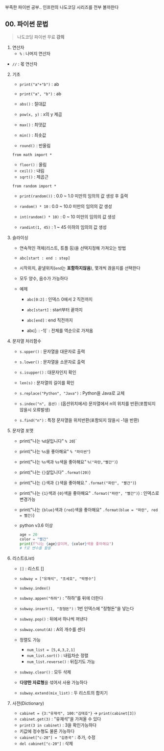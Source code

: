 부족한 파이썬 공부.. 인프런의 나도코딩 시리즈를 전부 볼까한다



## 00. 파이썬 문법



> 나도코딩 파이썬 무료 **강의**



1. 연산자
   - `%` : 나머지 연산자
   
- `//` : 몫 연산자
  
     
  
2. 기초

   - `print("a"+"b")` : ab
   - `print("a", "b")` : ab

   - `abs()` : 절대값

   - `pow(x, y)` : x의 y 제곱

   - `max()` : 최댓값

   - `min()` : 최솟값 

   - `round()` : 반올림

     

   `from math import *`

   - `floor()` : 올림
   - `ceil()` : 내림
   - `sqrt()` : 제곱근

   `from random import *`

   - `print(random())` : 0.0 ~ 1.0 미만의 임의의 값 생성 후 출력

   - `random() * 10` : 0.0 ~ 10.0 미만의 임의의 값 생성

   - `int(random() * 10)` : 0 ~ 10 미만의 임의의 값 생성

   - `randint(1, 45)` : 1 ~ 45 이하의 임의의 값 생성

     

3. 슬라이싱

   - 연속적인 객체(리스트, 튜플 등)을 선택지정해 가져오는 방법

   - `abc[start : end : step]`

   - 시작위치, 끝낼위치(`end`는 **포함하지않음**), 몇개씩 끊을지를 선택한다

   - 모두 양수, 음수가 가능하다

   - 예제

     - `abc[0:2]` : 인덱스 0에서 2 직전까지

     - `abc[start]` : start부터 끝까지

     - `abc[end]` : end 직전까지

     - abc[: : -1]` : 전체를 역순으로 가져옴

       

4. 문자열 처리함수

   - `s.upper()` : 문자열을 대문자로 출력
   - `s.lower()` : 문자열을 소문자로 출력
   - `s.isupper()` : 대문자인지 확인
   - `len(s)` : 문자열의 길이를 확인
   - `s.replace("Python", "Java")` : Python을 Java로 교체
   - `s.index("n", 옵션)` : (옵션위치에서) 문자열에서 n의 위치를 반환(포함되지않을시 오류발생)

   - `s.find("n")` : 특정 문자열을 위치반환(포함되지 않을시 -1을 반환)

     

5. 문자열 포맷

   - print("나는 `%d`살입니다" `% 20`)`

   - print("나는 `%s`을 좋아해요" `% "파이썬"`)

   - print("나는 `%s`색과 `%s`색을 좋아해요" `%("파란,"빨간")`)

   - print("나는 `{}`살입니다" `.format(20)`)

   - print("나는 `{}`색과 `{}`색을 좋아해요." `.format("파란", "빨간")`)

   - print("나는 `{1}`색과 `{0}`색을 좋아해요" `.format("파란", "빨간")`) : 인덱스로 변경가능

   - print("나는 `{blue}`색과 `{red}`색을 좋아해요" `.format(blue = "파란", red = 빨간)`)

   - python v3.6 이상

     ```python
     age = 20
     color = "빨간"
     print(f"나는 {age}살이며, {color}색을 좋아해요")
     # f로 변수를 활용
     ```

     

6. 리스트(List)

   - `[]` : 리스트 []

   - `subway = ["유재석", "조세호", "박명수"]`
   - `subway.index()`
   - `subway.appen("하하")` : "하하"를 뒤에 더한다
   - `subway.insert(1, "정형돈")` : 1번 인덱스에 "정형돈"을 넣는다
   - `subway.pop()` : 뒤에서 하나씩 꺼낸다
   - `subway.conut(A)` : A의 개수를 센다
   - 정렬도 가능
     - `num_list = [5,4,3,2,1]`
     - `num_list.sort()` : 내림차순 정렬
     - `num_list.reverse()` : 뒤집기도 가능

   - `subway.clear()` : 모두 삭제
   - **다양한 자료형**을 섞어서 사용 가능하다
   - `subway.extend(mix_list)` : 두 리스트의 합치기



7. 사전(Dictionary)
   - `cabinet = {3:"유재석", 100:"김태호"}` -> `print(cabinet[3])`
   - `cabinet.get(3)` : "유재석"을 가져올 수 있다
   - `print(3 in cabinet)` : 3을 확인가능하다
   - 키값에 정수형도 물론 가능하다
   - `cabinet["c-20"] = "김종국"` : 추가, 수정
   - `del cabinet["c-20"]` : 삭제

